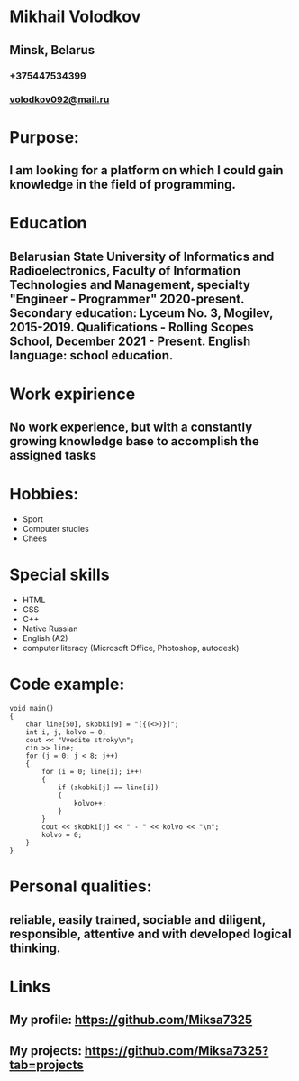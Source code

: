 # Mikhail Volodkov
## Minsk, Belarus
### +375447534399
### volodkov092@mail.ru
# Purpose:
## I am looking for a platform on which I could gain knowledge in the field of programming.
# Education
## Belarusian State University of Informatics and Radioelectronics, Faculty of Information Technologies and Management, specialty "Engineer - Programmer" 2020-present. Secondary education: Lyceum No. 3, Mogilev, 2015-2019. Qualifications -  Rolling Scopes School, December 2021 - Present. English language: school education.
# Work expirience
## No work experience, but with a constantly growing knowledge base to accomplish the assigned tasks
# Hobbies:
- Sport
- Computer studies
- Chees
# Special skills
- HTML
- CSS
- C++
- Native Russian
- English (A2)
- computer literacy (Microsoft Office, Photoshop, autodesk)
# Code example:
```
void main()
{
	char line[50], skobki[9] = "[{(<>)}]";
	int i, j, kolvo = 0;
	cout << "Vvedite stroky\n";
	cin >> line;
	for (j = 0; j < 8; j++)
	{
		for (i = 0; line[i]; i++)
		{
			if (skobki[j] == line[i])
			{
				kolvo++;
			}
		}
		cout << skobki[j] << " - " << kolvo << "\n";
		kolvo = 0;
	}
}
```
# Personal qualities:
## reliable, easily trained, sociable and diligent, responsible, attentive and with developed logical thinking.
# Links
## My profile: https://github.com/Miksa7325
## My projects: https://github.com/Miksa7325?tab=projects
